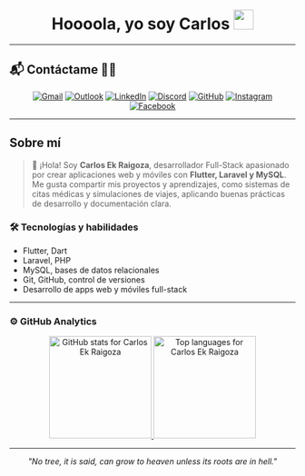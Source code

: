 <div align="center">
  <h1><b>Hoooola, yo soy Carlos</b> <img src="https://media.giphy.com/media/hvRJCLFzcasrR4ia7z/giphy.gif" width="35"></h1>
</div>

---

## 📬 Contáctame 🙋‍♂️
<p align="center">
  <a href="mailto:carlosroberto2624@gmail.com"><img src="https://img.icons8.com/bubbles/50/000000/gmail.png" alt="Gmail"/></a>
  <a href="mailto:carlosekraigoza@hotmail.com"><img src="https://img.icons8.com/bubbles/50/000000/new-post.png" alt="Outlook"/></a>
  <a href="https://www.linkedin.com/in/carlos-ek-raigoza/" target="_blank"><img src="https://img.icons8.com/bubbles/50/000000/linkedin.png" alt="LinkedIn"/></a>
  <a href="https://discord.gg/dB8fFHuY36"><img src="https://img.icons8.com/bubbles/50/000000/discord-logo.png" alt="Discord"/></a>
  <a href="https://github.com/CarlosEkRaigoza" target="_blank"><img src="https://img.icons8.com/bubbles/50/000000/github.png" alt="GitHub"/></a>
  <a href="https://instagram.com/holayosoy_carlos/" target="_blank"><img src="https://img.icons8.com/bubbles/50/000000/instagram.png" alt="Instagram"/></a>
  <a href="https://facebook.com/carlos.roberto.719651" target="_blank"><img src="https://img.icons8.com/bubbles/50/000000/facebook-new.png" alt="Facebook"/></a>
</p>

---

## Sobre mí

> 👋 ¡Hola! Soy **Carlos Ek Raigoza**, desarrollador Full-Stack apasionado por crear aplicaciones web y móviles con **Flutter, Laravel y MySQL**. Me gusta compartir mis proyectos y aprendizajes, como sistemas de citas médicas y simulaciones de viajes, aplicando buenas prácticas de desarrollo y documentación clara.

### 🛠️ Tecnologías y habilidades
- Flutter, Dart  
- Laravel, PHP  
- MySQL, bases de datos relacionales  
- Git, GitHub, control de versiones  
- Desarrollo de apps web y móviles full-stack  

---

### ⚙️ GitHub Analytics

<p align="center">
  <a href="https://github.com/CarlosEkRaigoza" target="_blank">
    <img height="180em" src="https://github-readme-stats-eight-theta.vercel.app/api?username=CarlosEkRaigoza&show_icons=true&theme=algolia&include_all_commits=true&count_private=true" alt="GitHub stats for Carlos Ek Raigoza"/>
    <img height="180em" src="https://github-readme-stats-eight-theta.vercel.app/api/top-langs/?username=CarlosEkRaigoza&layout=compact&langs_count=8&theme=algolia" alt="Top languages for Carlos Ek Raigoza"/>
  </a>
</p>

---

<p align="center">
  <i>"No tree, it is said, can grow to heaven unless its roots are in hell."</i>
</p>
